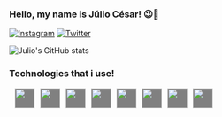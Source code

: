 ### Hello, my name is Júlio César! 😉🚀


[![Instagram](https://img.shields.io/badge/Instagram-E4405F?style=for-the-badge&logo=instagram&logoColor=white)](https://www.instagram.com/juliocesarlandim_/)
[![Twitter](https://img.shields.io/badge/Twitter-1DA1F2?style=for-the-badge&logo=twitter&logoColor=white)](https://twitter.com/oijuliolandim)

![Julio's GitHub stats](https://github-readme-stats.vercel.app/api?username=devjuliolandim&show_icons=true&theme=dracula)


### Technologies that i use!
<div style = "display: flex; gap: 10px;"><br/>

<img src="https://cdn.jsdelivr.net/gh/devicons/devicon@latest/icons/html5/html5-original.svg" style = "height: 36px; background-color: gray;" />
<img src="https://cdn.jsdelivr.net/gh/devicons/devicon@latest/icons/css3/css3-original.svg" style = "height: 36px; background-color: gray;" />
<img src="https://cdn.jsdelivr.net/gh/devicons/devicon@latest/icons/javascript/javascript-original.svg" style = "height: 36px; background-color: gray;" />
<img src="https://cdn.jsdelivr.net/gh/devicons/devicon@latest/icons/java/java-original.svg" style = "height: 36px; background-color: gray;" />
<img src="https://cdn.jsdelivr.net/gh/devicons/devicon@latest/icons/c/c-original.svg" style = "height: 36px; background-color: gray;" />
<img src="https://cdn.jsdelivr.net/gh/devicons/devicon@latest/icons/jquery/jquery-original.svg" style = "height: 36px; background-color: gray;" />
<img src="https://cdn.jsdelivr.net/gh/devicons/devicon@latest/icons/nodejs/nodejs-original-wordmark.svg" style = "height: 36px; background-color: gray;" />
<img src="https://cdn.jsdelivr.net/gh/devicons/devicon@latest/icons/express/express-original-wordmark.svg" style = "height: 36px; background-color: gray;" />
                                                         

</div>
